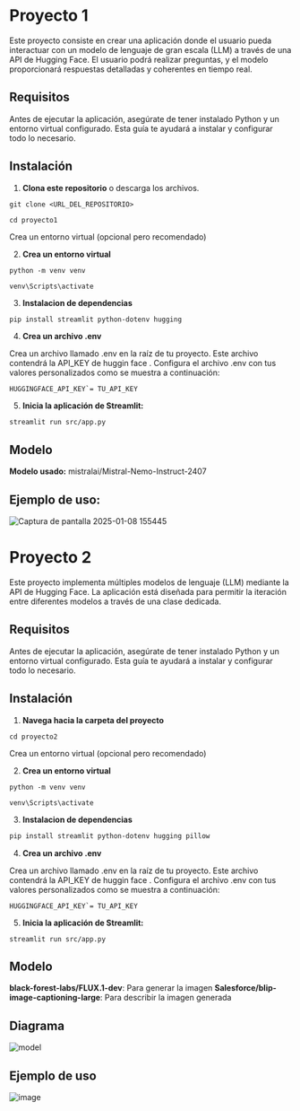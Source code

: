 
# Proyecto 1

Este proyecto consiste en crear una aplicación donde el usuario pueda interactuar con un modelo de lenguaje de gran escala (LLM) a través de una API de Hugging Face. El usuario podrá realizar preguntas, y el modelo proporcionará respuestas detalladas y coherentes en tiempo real.



## Requisitos

Antes de ejecutar la aplicación, asegúrate de tener instalado Python y un entorno virtual configurado. Esta guía te ayudará a instalar y configurar todo lo necesario.

## Instalación

1. **Clona este repositorio** o descarga los archivos.

 
```
git clone <URL_DEL_REPOSITORIO>

cd proyecto1
```

Crea un entorno virtual (opcional pero recomendado)  


2. **Crea un entorno virtual**

  

```
python -m venv venv

venv\Scripts\activate
 ```
  
  

3. **Instalacion de dependencias**

```bash
pip install streamlit python-dotenv hugging
```

4. **Crea un archivo .env**

  

Crea un archivo llamado .env en la raíz de tu proyecto. Este archivo contendrá la API_KEY de huggin face . Configura el archivo .env con tus valores personalizados como se muestra a continuación:

  
```
HUGGINGFACE_API_KEY`= TU_API_KEY
```
  
  

5. **Inicia la aplicación de Streamlit:**

```
streamlit run src/app.py

```

## Modelo

**Modelo usado:** mistralai/Mistral-Nemo-Instruct-2407 

## Ejemplo de uso:

![Captura de pantalla 2025-01-08 155445](https://github.com/user-attachments/assets/fb08152b-b4ba-401e-a5c0-7fbfce3ffb83)


# Proyecto 2

Este proyecto implementa múltiples modelos de lenguaje (LLM) mediante la API de Hugging Face. La aplicación está diseñada para permitir la iteración entre diferentes modelos a través de una clase dedicada.


## Requisitos

Antes de ejecutar la aplicación, asegúrate de tener instalado Python y un entorno virtual configurado. Esta guía te ayudará a instalar y configurar todo lo necesario.

## Instalación

1. **Navega hacia la carpeta del proyecto**

 
```
cd proyecto2
```

Crea un entorno virtual (opcional pero recomendado)  


2. **Crea un entorno virtual**

  

```
python -m venv venv

venv\Scripts\activate
 ```
  
  

3. **Instalacion de dependencias**

```bash
pip install streamlit python-dotenv hugging pillow
```

4. **Crea un archivo .env**

  

Crea un archivo llamado .env en la raíz de tu proyecto. Este archivo contendrá la API_KEY de huggin face . Configura el archivo .env con tus valores personalizados como se muestra a continuación:

  
```
HUGGINGFACE_API_KEY`= TU_API_KEY
```
  
  

5. **Inicia la aplicación de Streamlit:**

```
streamlit run src/app.py
```

## Modelo

**black-forest-labs/FLUX.1-dev**: Para generar la imagen
**Salesforce/blip-image-captioning-large**: Para describir la imagen generada

## Diagrama
![model](https://github.com/user-attachments/assets/4d935bab-e6c3-4f5a-98d3-b46d411f97f5)

## Ejemplo de uso
![image](https://github.com/user-attachments/assets/3811ce5e-1501-4269-8362-5085dae9928f)

